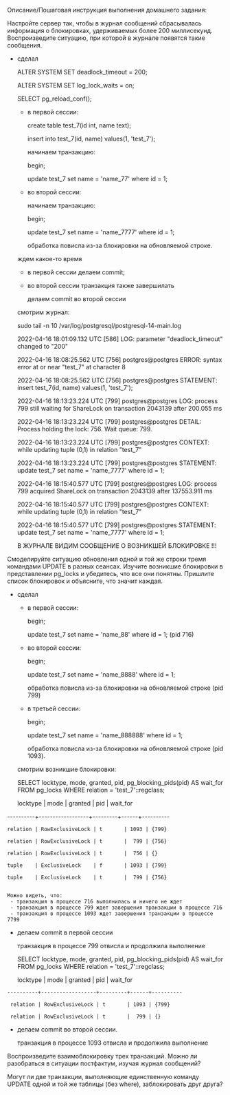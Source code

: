 Описание/Пошаговая инструкция выполнения домашнего задания:

Настройте сервер так, чтобы в журнал сообщений сбрасывалась информация о блокировках, удерживаемых более 200 миллисекунд.
Воспроизведите ситуацию, при которой в журнале появятся такие сообщения.
 + сделал

   ALTER SYSTEM SET deadlock_timeout = 200;

   ALTER SYSTEM SET log_lock_waits = on;

   SELECT pg_reload_conf();

   - в первой сессии:

     create table test_7(id int, name text);

     insert into test_7(id, name) values(1, 'test_7');

     начинаем транзакцию:

     begin;

     update test_7 set name = 'name_77' where id = 1;

   - во второй сессии:

      начинаем транзакцию:

      begin;

      update test_7 set name = 'name_7777' where id = 1;

      обработка повисла из-за блокировки на обновляемой строке.

   ждем какое-то время

   - в первой сессии делаем commit;

   - во второй сессии транзакция также завершилать

      делаем commit во второй сессии

   смотрим журнал:

   sudo tail -n 10 /var/log/postgresql/postgresql-14-main.log

   2022-04-16 18:01:09.132 UTC [586] LOG:  parameter "deadlock_timeout" changed to "200"

   2022-04-16 18:08:25.562 UTC [756] postgres@postgres ERROR:  syntax error at or near "test_7" at character 8

   2022-04-16 18:08:25.562 UTC [756] postgres@postgres STATEMENT:  insert test_7(id, name) values(1, 'test_7');

   2022-04-16 18:13:23.224 UTC [799] postgres@postgres LOG:  process 799 still waiting for ShareLock on transaction 2043139 after 200.055 ms

   2022-04-16 18:13:23.224 UTC [799] postgres@postgres DETAIL:  Process holding the lock: 756. Wait queue: 799.

   2022-04-16 18:13:23.224 UTC [799] postgres@postgres CONTEXT:  while updating tuple (0,1) in relation "test_7"

   2022-04-16 18:13:23.224 UTC [799] postgres@postgres STATEMENT:  update test_7 set name = 'name_7777' where id = 1;

   2022-04-16 18:15:40.577 UTC [799] postgres@postgres LOG:  process 799 acquired ShareLock on transaction 2043139 after 137553.911 ms

   2022-04-16 18:15:40.577 UTC [799] postgres@postgres CONTEXT:  while updating tuple (0,1) in relation "test_7"

   2022-04-16 18:15:40.577 UTC [799] postgres@postgres STATEMENT:  update test_7 set name = 'name_7777' where id = 1;

   В ЖУРНАЛЕ ВИДИМ СООБЩЕНИЕ О ВОЗНИКШЕЙ БЛОКИРОВКЕ !!!



Смоделируйте ситуацию обновления одной и той же строки тремя командами UPDATE в разных сеансах.
Изучите возникшие блокировки в представлении pg_locks и убедитесь, что все они понятны.
Пришлите список блокировок и объясните, что значит каждая.
  + сделал

    - в первой сессии:

      begin;

      update test_7 set name = 'name_88' where id = 1;  (pid 716)

    - во второй сессии:

      begin;

      update test_7 set name = 'name_8888' where id = 1;

      обработка повисла из-за блокировки на обновляемой строке (pid 799)


    - в третьей сессии:

      begin;

      update test_7 set name = 'name_888888' where id = 1;

      обработка повисла из-за блокировки на обновляемой строке (pid 1093).

    смотрим возникшие блокировки:

    SELECT locktype, mode, granted, pid, pg_blocking_pids(pid) AS wait_for FROM pg_locks WHERE relation = 'test_7'::regclass;

    locktype |       mode       | granted | pid  | wait_for

   ----------+------------------+---------+------+----------

    relation | RowExclusiveLock | t       | 1093 | {799}

    relation | RowExclusiveLock | t       |  799 | {756}

    relation | RowExclusiveLock | t       |  756 | {}

    tuple    | ExclusiveLock    | f       | 1093 | {799}

    tuple    | ExclusiveLock    | t       |  799 | {756}


    Можно видеть, что:
     - транзакция в процессе 716 выполнилась и ничего не ждет
     - транзакция в процессе 799 ждет завершения транзакции в процессе 716
     - транзакция в процессе 1093 ждет завершения транзакции в процессе 7799

   - делаем commit в первой сессии

     транзакция в процессе 799 отвисла и продолжила выполнение

     SELECT locktype, mode, granted, pid, pg_blocking_pids(pid) AS wait_for FROM pg_locks WHERE relation = 'test_7'::regclass;

     locktype |       mode       | granted | pid  | wait_for

    ----------+------------------+---------+------+----------

     relation | RowExclusiveLock | t       | 1093 | {799}

     relation | RowExclusiveLock | t       |  799 | {}

  - делаем commit во второй сессии.

    транзакция в процессе 1093 отвисла и продолжила выполнение


Воспроизведите взаимоблокировку трех транзакций. Можно ли разобраться в ситуации постфактум, изучая журнал сообщений?

Могут ли две транзакции, выполняющие единственную команду UPDATE одной и той же таблицы (без where), заблокировать друг друга?